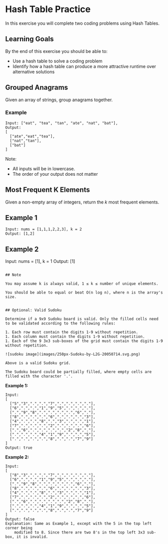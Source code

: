 # Hash Table Practice

In this exercise you will complete two coding problems using Hash Tables.

## Learning Goals

By the end of this exercise you should be able to:

- Use a hash table to solve a coding problem
- Identify how a hash table can produce a more attractive runtime over alternative solutions

## Grouped Anagrams

Given an array of strings, group anagrams together.

### Example

```
Input: ["eat", "tea", "tan", "ate", "nat", "bat"],
Output:
[
  ["ate","eat","tea"],
  ["nat","tan"],
  ["bat"]
]
```

Note:

- All inputs will be in lowercase.
- The order of your output does not matter

## Most Frequent K Elements

Given a non-empty array of integers, return the *k* most frequent elements.

## Example 1

```
Input: nums = [1,1,1,2,2,3], k = 2
Output: [1,2]

```

## Example 2

Input: nums = [1], k = 1
Output: [1]
```

## Note

You may assume k is always valid, 1 ≤ k ≤ number of unique elements.

You should be able to equal or beat O(n log n), where n is the array's size.


## Optional: Valid Sudoku

Determine if a 9x9 Sudoku board is valid. Only the filled cells need to be validated according to the following rules:

1. Each row must contain the digits 1-9 without repetition.
1. Each column must contain the digits 1-9 without repetition.
1. Each of the 9 3x3 sub-boxes of the grid must contain the digits 1-9 without repetition.

![sudoku image](images/250px-Sudoku-by-L2G-20050714.svg.png)

Above is a valid Sudoku grid.

The Sudoku board could be partially filled, where empty cells are filled with the character '.'.
```

**Example 1:**

```
Input:
[
  ["5","3",".",".","7",".",".",".","."],
  ["6",".",".","1","9","5",".",".","."],
  [".","9","8",".",".",".",".","6","."],
  ["8",".",".",".","6",".",".",".","3"],
  ["4",".",".","8",".","3",".",".","1"],
  ["7",".",".",".","2",".",".",".","6"],
  [".","6",".",".",".",".","2","8","."],
  [".",".",".","4","1","9",".",".","5"],
  [".",".",".",".","8",".",".","7","9"]
]
Output: true
```


**Example 2:**

```
Input:
[
  ["8","3",".",".","7",".",".",".","."],
  ["6",".",".","1","9","5",".",".","."],
  [".","9","8",".",".",".",".","6","."],
  ["8",".",".",".","6",".",".",".","3"],
  ["4",".",".","8",".","3",".",".","1"],
  ["7",".",".",".","2",".",".",".","6"],
  [".","6",".",".",".",".","2","8","."],
  [".",".",".","4","1","9",".",".","5"],
  [".",".",".",".","8",".",".","7","9"]
]
Output: false
Explanation: Same as Example 1, except with the 5 in the top left corner being 
    modified to 8. Since there are two 8's in the top left 3x3 sub-box, it is invalid.

```
